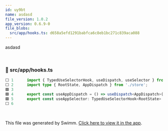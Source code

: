 ```yaml
---
id: uy9bt
name: asdasd
file_version: 1.0.2
app_version: 0.6.9-0
file_blobs:
  src/app/hooks.ts: d658a5efd1291babfca6c8eb1bc271c839aca088
---
```


asdasd

<br/>

<!-- NOTE-swimm-snippet: the lines below link your snippet to Swimm -->
### 📄 src/app/hooks.ts
```typescript
⬜ 1      import { TypedUseSelectorHook, useDispatch, useSelector } from 'react-redux';
⬜ 2      import type { RootState, AppDispatch } from './store';
🟩 3      
🟩 4      export const useAppDispatch = () => useDispatch<AppDispatch>();
🟩 5      export const useAppSelector: TypedUseSelectorHook<RootState> = useSelector;
⬜ 6      
```

<br/>

This file was generated by Swimm. [Click here to view it in the app](https://swimm.io/link?l=c3dpbW0lM0ElMkYlMkZyZXBvcyUyRloybDBhSFZpSlROQkpUTkJjM1J2YTJVdGQyVmhkR2hsY2lVelFTVXpRVUZrWkdsbFEyOW9aVzQlM0QlMkZkb2NzJTJGdXk5YnQ=).